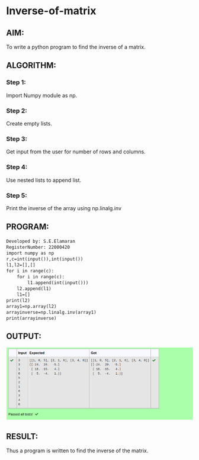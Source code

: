 # Inverse-of-matrix

## AIM:
To write a python program to find the inverse of a matrix.


## ALGORITHM:
### Step 1:
Import Numpy module as np.
### Step 2: 
Create empty lists.
### Step 3: 
Get input from the user for number of rows and columns.
### Step 4: 
Use nested lists to append list.
### Step 5: 
Print the inverse of the array using np.linalg.inv


## PROGRAM:
```
Developed by: S.E.Elamaran
RegisterNumber: 22000420
import numpy as np
r,c=int(input()),int(input())
l1,l2=[],[]
for i in range(c):
    for i in range(c):
        l1.append(int(input()))
    l2.append(l1)
    l1=[]
print(l2)
array1=np.array(l2)
arrayinverse=np.linalg.inv(array1)
print(arrayinverse)
```

## OUTPUT:
![0utput](24d.png)

## RESULT:
Thus a program is written to find the inverse of the matrix.



